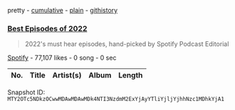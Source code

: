 pretty - [cumulative](/playlists/cumulative/37i9dQZF1DXdlkPQJ1PlTQ.md) - [plain](/playlists/plain/37i9dQZF1DXdlkPQJ1PlTQ) - [githistory](https://github.githistory.xyz/mackorone/spotify-playlist-archive/blob/main/playlists/plain/37i9dQZF1DXdlkPQJ1PlTQ)

### [Best Episodes of 2022](https://open.spotify.com/playlist/37i9dQZF1DXdlkPQJ1PlTQ)

> 2022's must hear episodes, hand\-picked by Spotify Podcast Editorial

[Spotify](https://open.spotify.com/user/spotify) - 77,107 likes - 0 song - 0 sec

| No. | Title | Artist(s) | Album | Length |
|---|---|---|---|---|

Snapshot ID: `MTY2OTc5NDkzOCwwMDAwMDAwMDk4NTI3NzdmM2ExYjAyYTliYjljYjhhNzc1MDhkYjA1`
